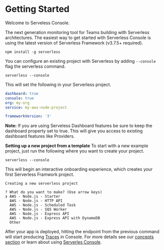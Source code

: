 <!--
title: Getting Started
menuText: Getting Started
description: 
menuOrder: 1
-->

# Getting Started
Welcome to Serveless Console. 

The next generation monitoring tool for Teams 
building with Serverless architectures. The easiest way 
to get started with Serverless Console is using the 
latest version of Serverless Framework (v3.7.5+ required).

```text
npm install -g serverless
```

You can configure an existing project with 
Serverless by adding `--console` flag the serverless command. 

```text
serverless --console
```

This will set the following in your Serverless project. 

```yaml
dashboard: true
console: true
org: my-org
service: my-aws-node-project

frameworkVersion: '3'
```

**Note:** If you are using Serveless Dashboard features be sure to keep the
dashboard property set to true. This will give you access to existing dashboard
features like Providers. 

**Setting up a new project from a template**
To start with a new example project, just run the following where you want to
create your project.

```text
serverless --console
```

This will begin an interactive onboarding experience, which creates your first
Serverless Framwork project.

```text
Creating a new serverless project

? What do you want to make? (Use arrow keys)
❯ AWS - Node.js - Starter
  AWS - Node.js - HTTP API
  AWS - Node.js - Scheduled Task
  AWS - Node.js - SQS Worker
  AWS - Node.js - Express API
  AWS - Node.js - Express API with DynamoDB
  Other
```

After your app is deployed, hitting the endpoint from the previous command will
start producing [Traces](./concepts/traces.md) in Console. For more details see 
our [concepts section](./concepts) or learn about using [Serverles Console](./using/).
